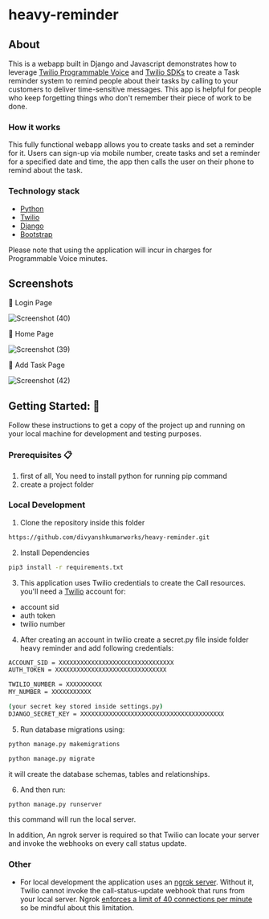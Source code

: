 # heavy-reminder

## About
This is a webapp built in Django and Javascript demonstrates how to leverage [Twilio Programmable Voice](https://www.twilio.com/voice) and [Twilio SDKs](https://www.twilio.com/docs/libraries) to create a Task reminder system to remind people about their tasks by calling to your customers to deliver time-sensitive messages. This app is helpful for people who keep forgetting things who don't remember their piece of work to be done.

### How it works
This fully functional webapp allows you to create tasks and set a reminder for it. Users can sign-up via mobile number, create tasks and set a reminder for a specified date and time, the app then calls the user on their phone to remind about the task. 

### Technology stack

- [Python](https://www.python.org/)
- [Twilio](https://www.twilio.com/docs/voice)
- [Django](https://www.djangoproject.com/start/)
- [Bootstrap](https://getbootstrap.com/docs/5.3/getting-started/introduction/)

Please note that using the application will incur in charges for Programmable Voice minutes.

## Screenshots

📌 Login Page

![Screenshot (40)](https://github.com/divyanshkumarworks/watch-with-me/assets/134360630/9b6fd51a-c978-4c7a-bca3-fb7d98481b5c)

📌 Home Page

![Screenshot (39)](https://github.com/divyanshkumarworks/HowWeLookTogether/assets/134360630/abacbc48-8846-4e07-9ded-bde3c3acec77)

📌 Add Task Page

![Screenshot (42)](https://github.com/divyanshkumarworks/watch-with-me/assets/134360630/71b977f7-52f0-49cb-af99-72b088bc4479)


## Getting Started: 🚀

Follow these instructions to get a copy of the project up and running on your local machine for development and testing purposes.

### Prerequisites 📋
1. first of all, You need to install python for running pip command
2. create a project folder  

### Local Development
1. Clone the repository inside this folder
```bash
https://github.com/divyanshkumarworks/heavy-reminder.git
```

2. Install Dependencies
```bash
pip3 install -r requirements.txt
```
3. This application uses Twilio credentials to create the Call resources. you'll need a [Twilio](https://www.twilio.com/en-us) account for:
- account sid
- auth token
- twilio number

4. After creating an account in twilio create a secret.py file inside folder heavy reminder and add following credentials: 

```bash
ACCOUNT_SID = XXXXXXXXXXXXXXXXXXXXXXXXXXXXXXXX
AUTH_TOKEN = XXXXXXXXXXXXXXXXXXXXXXXXXXXXXXX

TWILIO_NUMBER = XXXXXXXXXX
MY_NUMBER = XXXXXXXXXXX

(your secret key stored inside settings.py)
DJANGO_SECRET_KEY = XXXXXXXXXXXXXXXXXXXXXXXXXXXXXXXXXXXXXXXX
```
5. Run database migrations using:
```bash
python manage.py makemigrations

python manage.py migrate
```
it will create the database schemas, tables and relationships. 

6. And then run:
```bash
python manage.py runserver
```
this command will run the local server. 

In addition, An ngrok server is required so that Twilio can locate your server and invoke the webhooks on every call status update.

### Other

- For local development the application uses an [ngrok server](https://ngrok.com/). Without it, Twilio cannot invoke the call-status-update webhook that runs from your local server. Ngrok [enforces a limit of 40 connections per minute](https://ngrok.com/pricing#:~:text=Per%20user%20limits%3A,-5%20reserved%20domains&text=2%20online%20ngrok%20processes,120%20connections%2Fminute) so be mindful about this limitation.
